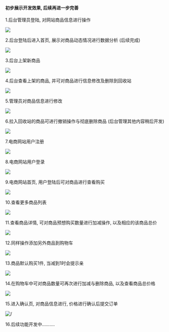 #### 初步展示开发效果, 后续再进一步完善

1.后台管理员登陆, 对网站商品信息进行操作

![](./static/photo/1.png)

2.后台登陆后进入首页, 展示对商品动态情况进行数据分析 (后续完成)

![](./static/photo/2.png)

3.后台上架新商品

![](./static/photo/4.png)

4.后台查看上架的商品, 并可对商品进行信息修改及删除到回收站

![](./static/photo/3.png)

5.管理员对商品信息进行修改

![](./static/photo/5.png)

6.拉入回收站的商品可进行撤销操作与彻底删除商品  (后台管理其他内容稍后开发)

![](./static/photo/6.png)

7.电商网站用户注册

![](./static/photo/7.png)

8.电商网站用户登录

![](./static/photo/8.png)

9.电商网站首页, 用户登陆后可对商品进行查看购买

![](./static/photo/9.png)

10.查看更多商品列表

![](./static/photo/10.png)

11.查看商品详情, 可对商品预想购买数量进行加减操作, 以及相应的该商品总价

![](./static/photo/11.png)

12.同样操作添加另外商品到购物车

![](./static/photo/13.png)

13.商品默认购买1件, 当减到1时会提示亲

![](./static/photo/14.png)

14.在购物车中可对商品数量可再次进行加减与删除商品,  以及查看商品总价格

![](./static/photo/15.png)

15.进入确认页, 对商品信息进行, 价格进行确认后提交订单

![/](./static/photo/16.png)

16.后续功能开发中..........

